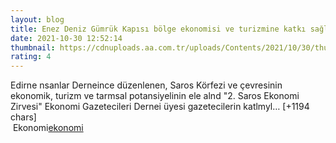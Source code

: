 ```yaml
--- 
layout: blog
title: Enez Deniz Gümrük Kapısı bölge ekonomisi ve turizmine katkı sağlayacak
date: 2021-10-30 12:52:14
thumbnail: https://cdnuploads.aa.com.tr/uploads/Contents/2021/10/30/thumbs_b_c_27a35ba347371e1c49f8dca09095144d.jpg
rating: 4
---
```

Edirne nsanlar Derneince düzenlenen, Saros Körfezi ve çevresinin ekonomik, turizm ve tarmsal potansiyelinin ele alnd "2. Saros Ekonomi Zirvesi" Ekonomi Gazetecileri Dernei üyesi gazetecilerin katlmyl… [+1194 chars]</br>&nbsp;Ekonomi<a href="Ekonomi">ekonomi</a>